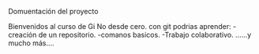 Domuentación del proyecto

Bienvenidos al curso de Gi No desde cero.
con git podrias aprender:
-creación de un repositorio.
-comanos basicos.
-Trabajo colaborativo.
......y mucho más....